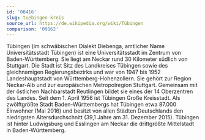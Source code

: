 ```yaml
---
id: '08416'
slug: tuebingen-kreis
source_url: https://de.wikipedia.org/wiki/Tübingen
comparison: '09162'
---
```


Tübingen (im schwäbischen Dialekt Diebenga, amtlicher Name Universitätsstadt Tübingen) ist eine Universitätsstadt im Zentrum von Baden-Württemberg. Sie liegt am Neckar rund 30 Kilometer südlich von Stuttgart. Die Stadt ist Sitz des Landkreises Tübingen sowie des gleichnamigen Regierungsbezirks und war von 1947 bis 1952 Landeshauptstadt von Württemberg-Hohenzollern. Sie gehört zur Region Neckar-Alb und zur europäischen Metropolregion Stuttgart. Gemeinsam mit der östlichen Nachbarstadt Reutlingen bildet sie eines der 14 Oberzentren des Landes. Seit dem 1. April 1956 ist Tübingen Große Kreisstadt. Als zwölftgrößte Stadt Baden-Württembergs hat Tübingen etwa 87.000 Einwohner (Mai 2016) und besitzt von allen Städten Deutschlands den niedrigsten Altersdurchschnitt (39,1 Jahre am 31. Dezember 2015). Tübingen ist hinter Ludwigsburg und Esslingen am Neckar die drittgrößte Mittelstadt in Baden-Württemberg.
